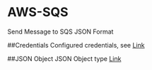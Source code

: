# AWS-SQS
Send Message to SQS JSON Format

##Credentials
Configured credentials, see [Link](#https://docs.aws.amazon.com/sdk-for-java/latest/developer-guide/get-started.html)


##JSON Object
JSON Object type [Link](#https://github.com/stleary/JSON-java#json-in-java-package-orgjson)
